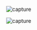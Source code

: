![capture](https://github.com/user-attachments/assets/a15773ce-aa40-4dc2-9c0f-5c8a36e2d0c5)





![capture](https://github.com/user-attachments/assets/96ec883b-3284-4e73-b38b-c8d6a4798dcc)
